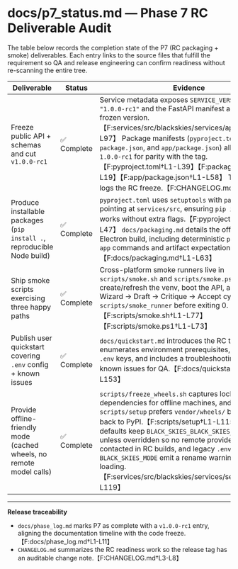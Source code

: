 # docs/p7_status.md — Phase 7 RC Deliverable Audit

The table below records the completion state of the P7 (RC packaging + smoke) deliverables. Each entry links to the source files that fulfill the requirement so QA and release engineering can confirm readiness without re-scanning the entire tree.

| Deliverable | Status | Evidence |
| --- | --- | --- |
| Freeze public API + schemas and cut `v1.0.0-rc1` | ✅ Complete | Service metadata exposes `SERVICE_VERSION = "1.0.0-rc1"` and the FastAPI manifest advertises the frozen version.【F:services/src/blackskies/services/app.py†L42-L97】 Package manifests (`pyproject.toml`, root `package.json`, and `app/package.json`) all publish `1.0.0-rc1` for parity with the tag.【F:pyproject.toml†L1-L39】【F:package.json†L1-L19】【F:app/package.json†L1-L58】 The changelog logs the RC freeze.【F:CHANGELOG.md†L3-L8】|
| Produce installable packages (`pip install .`, reproducible Node build) | ✅ Complete | `pyproject.toml` uses `setuptools` with `packages.find` pointing at `services/src`, ensuring `pip install .` works without extra flags.【F:pyproject.toml†L1-L47】 `docs/packaging.md` details the offline-friendly Electron build, including deterministic `pnpm --filter app` commands and artifact expectations.【F:docs/packaging.md†L1-L63】|
| Ship smoke scripts exercising three happy paths | ✅ Complete | Cross-platform smoke runners live in `scripts/smoke.sh` and `scripts/smoke.ps1`; they create/refresh the venv, boot the API, and drive three Wizard → Draft → Critique → Accept cycles via `scripts/smoke_runner` before exiting 0.【F:scripts/smoke.sh†L1-L77】【F:scripts/smoke.ps1†L1-L73】|
| Publish user quickstart covering `.env` config + known issues | ✅ Complete | `docs/quickstart.md` introduces the RC target, enumerates environment prerequisites, documents `.env` keys, and includes a troubleshooting matrix of known issues for QA.【F:docs/quickstart.md†L1-L153】|
| Provide offline-friendly mode (cached wheels, no remote model calls) | ✅ Complete | `scripts/freeze_wheels.sh` captures locked dependencies for offline machines, and `scripts/setup` prefers `vendor/wheels/` before falling back to PyPI.【F:scripts/setup†L1-L115】 Service defaults keep `BLACK_SKIES_BLACK_SKIES_MODE=offline` unless overridden so no remote providers are contacted in RC builds, and legacy `.env` files using `BLACK_SKIES_MODE` emit a rename warning while still loading.【F:services/src/blackskies/services/settings.py†L1-L119】|

---

**Release traceability**

- `docs/phase_log.md` marks P7 as complete with a `v1.0.0-rc1` entry, aligning the documentation timeline with the code freeze.【F:docs/phase_log.md†L1-L11】
- `CHANGELOG.md` summarizes the RC readiness work so the release tag has an auditable change note.【F:CHANGELOG.md†L3-L8】
